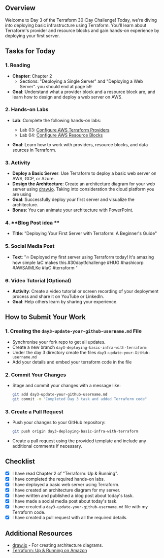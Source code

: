

## Overview

Welcome to Day 3 of the Terraform 30-Day Challenge! Today, we're diving into deploying basic infrastructure using Terraform. You'll learn about Terraform's provider and resource blocks and gain hands-on experience by deploying your first server.

## Tasks for Today

### 1. **Reading**
   - **Chapter**: Chapter 2 
     - Sections: "Deploying a Single Server" and "Deploying a Web Server". you should end at page 59
   - **Goal**: Understand what a provider block and a resource block are, and learn how to design and deploy a web server on AWS.

### 2. **Hands-on Labs**
   - **Lab**: Complete the following hands-on labs:
     - Lab 03: [Configure AWS Terraform Providers](https://github.com/btkrausen/hashicorp/blob/master/terraform/Hands-On%20Labs/Section%2004%20-%20Understand%20Terraform%20Basics/04%20-%20Intro_to_the_Terraform_Provider_Block.md)
     - Lab 04: [Configure AWS Resource Blocks](https://github.com/btkrausen/hashicorp/blob/master/terraform/Hands-On%20Labs/Section%2004%20-%20Understand%20Terraform%20Basics/05%20-%20Intro_to_the_Terraform_Resource_Block.md)
     
   - **Goal**: Learn how to work with providers, resource blocks, and data sources in Terraform.

### 3. **Activity**
   - **Deploy a Basic Server**: Use Terraform to deploy a basic web server on AWS, GCP, or Azure. 
   - **Design the Architecture**: Create an architecture diagram for your web server using [draw.io](https://www.draw.io/). Taking into consideration the cloud platform you are using 
   - **Goal**: Successfully deploy your first server and visualize the architecture.
   - **Bonus**: You can animate your architecture with PowerPoint.

### 4. **Blog Post idea **
   - **Title**: "Deploying Your First Server with Terraform: A Beginner's Guide"

### 5. **Social Media Post**
   - **Text**: "🔥 Deployed my first server using Terraform today! It's amazing how simple IaC makes this.#30daytfchallenge #HUG #hashicorp #AWSAIMLKe #IaC #terraform
"

### 6. **Video Tutorial (Optional)**
   - **Activity**: Create a video tutorial or screen recording of your deployment process and share it on YouTube or LinkedIn.
   - **Goal**: Help others learn by sharing your experience.

## How to Submit Your Work

### 1. **Creating the `day3-update-your-github-username.md` File**
   - Synchronise your fork repo to get all updates.
   - Create a new branch  `day3-deploying-basic-infra-with-terraform`
   - Under the day 3 directory create the files `day3-update-your-GitHub-username.md`
   - Add your details and embed your terraform code in the file

### 2. **Commit Your Changes**
   - Stage and commit your changes with a message like:
     ```bash
     git add day3-update-your-github-username.md
     git commit -m "Completed Day 3 task and added Terraform code"
     ```

### 3. **Create a Pull Request**
   - Push your changes to your GitHub repository:
     ```bash
     git push origin day3-deploying-basic-infra-with-terraform
     ```
   - Create a pull request using the provided template and include any additional comments if necessary.

## Checklist

- [X] I have read Chapter 2 of "Terraform: Up & Running".
- [X] I have completed the required hands-on labs.
- [X] I have deployed a basic web server using Terraform.
- [X] I have created an architecture diagram for my server.
- [X] I have written and published a blog post about today's task.
- [X] I have made a social media post about today's task.
- [X] I have created a `day3-update-your-github-username.md` file with my Terraform code.
- [X] I have created a pull request with all the required details.

## Additional Resources

- [draw.io](https://www.draw.io/) - For creating architecture diagrams.
- [Terraform: Up & Running on Amazon](https://www.amazon.com/Terraform-Running-Infrastructure-Configuration-Management/dp/1492046906)




